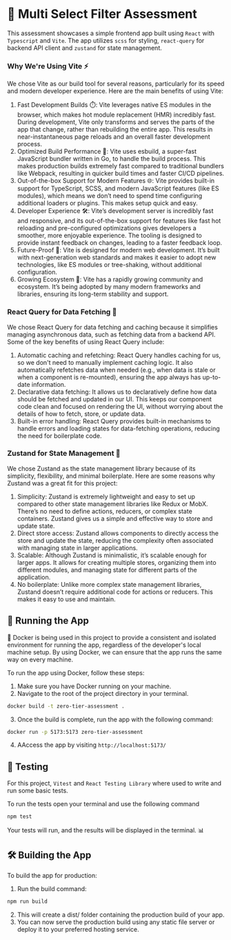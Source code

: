 # 🌟 Multi Select Filter Assessment

This assessment showcases a simple frontend app built using `React` with `Typescript` and `Vite`.
The app utilizes `scss` for styling, `react-query` for backend API client and `zustand` for state management.

### Why We're Using Vite ⚡
We chose Vite as our build tool for several reasons, particularly for its speed and modern developer experience. Here are the main benefits of using Vite:

1. Fast Development Builds ⏱️: Vite leverages native ES modules in the browser, which makes hot module replacement (HMR) incredibly fast. During development, Vite only transforms and serves the parts of the app that change, rather than rebuilding the entire app. This results in near-instantaneous page reloads and an overall faster development process.
2. Optimized Build Performance 🚀: Vite uses esbuild, a super-fast JavaScript bundler written in Go, to handle the build process. This makes production builds extremely fast compared to traditional bundlers like Webpack, resulting in quicker build times and faster CI/CD pipelines.
3. Out-of-the-box Support for Modern Features 🌐: Vite provides built-in support for TypeScript, SCSS, and modern JavaScript features (like ES modules), which means we don’t need to spend time configuring additional loaders or plugins. This makes setup quick and easy.
4. Developer Experience 🛠️: Vite’s development server is incredibly fast and responsive, and its out-of-the-box support for features like fast hot reloading and pre-configured optimizations gives developers a smoother, more enjoyable experience. The tooling is designed to provide instant feedback on changes, leading to a faster feedback loop.
5. Future-Proof 🌟: Vite is designed for modern web development. It’s built with next-generation web standards and makes it easier to adopt new technologies, like ES modules or tree-shaking, without additional configuration.
6. Growing Ecosystem 🌱: Vite has a rapidly growing community and ecosystem. It’s being adopted by many modern frameworks and libraries, ensuring its long-term stability and support.

### React Query for Data Fetching 📡
We chose React Query for data fetching and caching because it simplifies managing asynchronous data, such as fetching data from a backend API. Some of the key benefits of using React Query include:

1. Automatic caching and refetching: React Query handles caching for us, so we don't need to manually implement caching logic. It also automatically refetches data when needed (e.g., when data is stale or when a component is re-mounted), ensuring the app always has up-to-date information.
2. Declarative data fetching: It allows us to declaratively define how data should be fetched and updated in our UI. This keeps our component code clean and focused on rendering the UI, without worrying about the details of how to fetch, store, or update data.
3. Built-in error handling: React Query provides built-in mechanisms to handle errors and loading states for data-fetching operations, reducing the need for boilerplate code.

### Zustand for State Management 🧠
We chose Zustand as the state management library because of its simplicity, flexibility, and minimal boilerplate. Here are some reasons why Zustand was a great fit for this project:

1. Simplicity: Zustand is extremely lightweight and easy to set up compared to other state management libraries like Redux or MobX. There’s no need to define actions, reducers, or complex state containers. Zustand gives us a simple and effective way to store and update state.
2. Direct store access: Zustand allows components to directly access the store and update the state, reducing the complexity often associated with managing state in larger applications.
3. Scalable: Although Zustand is minimalistic, it’s scalable enough for larger apps. It allows for creating multiple stores, organizing them into different modules, and managing state for different parts of the application.
4. No boilerplate: Unlike more complex state management libraries, Zustand doesn’t require additional code for actions or reducers. This makes it easy to use and maintain.

## 🚀 Running the App

🐳 Docker is being used in this project to provide a consistent and isolated environment for running the app, regardless of the developer's local machine setup. By using Docker, we can ensure that the app runs the same way on every machine.

To run the app using Docker, follow these steps:

1. Make sure you have Docker running on your machine.
2. Navigate to the root of the project directory in your terminal.
```sh
docker build -t zero-tier-assessment .
```
3. Once the build is complete, run the app with the following command:
```sh
docker run -p 5173:5173 zero-tier-assessment
```
4. AAccess the app by visiting `http://localhost:5173/`

## 🧪 Testing

For this project, `Vitest` and `React Testing Library` where used to write and run some basic tests.

To run the tests open your terminal and use the following command
```sh
npm test
```
Your tests will run, and the results will be displayed in the terminal. 📊

## 🛠 Building the App

To build the app for production:

1. Run the build command:
```sh
npm run build
```
2. This will create a dist/ folder containing the production build of your app.
3. You can now serve the production build using any static file server or deploy it to your preferred hosting service.